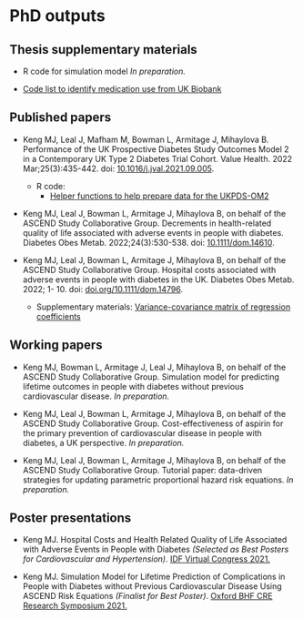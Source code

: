 # PhD outputs 


## Thesis supplementary materials 

- R code for simulation model _In preparation._

- [Code list to identify medication use from UK Biobank](https://github.com/mjkeng/phd_outputs/blob/main/supporting%20materials/ukb_medication.csv) 

## Published papers 

- Keng MJ, Leal J, Mafham M, Bowman L, Armitage J, Mihaylova B. Performance of the UK Prospective Diabetes Study Outcomes Model 2 in a Contemporary UK Type 2 Diabetes Trial Cohort. Value Health. 2022 Mar;25(3):435-442. doi: [10.1016/j.jval.2021.09.005](https://doi.org/10.1016/j.jval.2021.09.005).
  + R code:
      - [Helper functions to help prepare data for the UKPDS-OM2](https://github.com/mjkeng/ukpdstools)
      
- Keng MJ, Leal J, Bowman L, Armitage J, Mihaylova B, on behalf of the ASCEND Study Collaborative Group. Decrements in health-related quality of life associated with adverse events in people with diabetes. Diabetes Obes Metab. 2022;24(3):530-538. doi: [10.1111/dom.14610](https://doi.org/10.1111/dom.14610).

- Keng MJ, Leal J, Bowman L, Armitage J, Mihaylova B, on behalf of the ASCEND Study Collaborative Group. Hospital costs associated with adverse events in people with diabetes in the UK. Diabetes Obes Metab. 2022; 1- 10. doi: [doi.org/10.1111/dom.14796](https://doi.org/10.1111/dom.14796).
  + Supplementary materials: [Variance-covariance matrix of regression coefficients](https://github.com/mjkeng/phd_outputs/blob/main/supporting%20materials/dom.14796_cost_vcovmatrix.csv) 
  
  
## Working papers 

- Keng MJ, Bowman L, Armitage J, Leal J, Mihaylova B, on behalf of the ASCEND Study Collaborative Group. Simulation model for predicting lifetime outcomes in people with diabetes without previous cardiovascular disease. _In preparation._

- Keng MJ, Leal J, Bowman L, Armitage J, Mihaylova B, on behalf of the ASCEND Study Collaborative Group. Cost-effectiveness of aspirin for the primary prevention of cardiovascular disease in people with diabetes, a UK perspective. _In preparation._

- Keng MJ, Leal J, Bowman L, Armitage J, Mihaylova B, on behalf of the ASCEND Study Collaborative Group. Tutorial paper: data-driven strategies for updating parametric proportional hazard risk equations. _In preparation._

## Poster presentations 

- Keng MJ. Hospital Costs and Health Related Quality of Life Associated with Adverse Events in People with Diabetes _(Selected as Best Posters for Cardiovascular and Hypertension)_. [IDF Virtual Congress 2021.](https://doi.org/10.26226/morressier.617c37317c09fc044a975210)

- Keng MJ. Simulation Model for Lifetime Prediction of Complications in People with Diabetes without Previous Cardiovascular Disease Using ASCEND Risk Equations _(Finalist for Best Poster)_. [Oxford BHF CRE Research Symposium 2021.](https://github.com/mjkeng/phd_outputs/blob/main/presentations/2021-11%20BHF%20symposium_poster.pdf)

